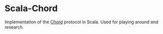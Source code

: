 Scala-Chord
===========

Implementation of the [Chord](http://en.wikipedia.org/wiki/Chord_(peer-to-peer)) protocol in Scala. Used for playing around and research.